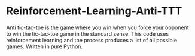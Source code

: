 # Reinforcement-Learning-Anti-TTT
Anti tic-tac-toe is the game where you win when you force your opponent to win the tic-tac-toe game in the standard sense.
This code uses reinforcement learning and the process produces a list of all possible games. Written in pure Python. 
